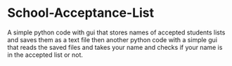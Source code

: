 # School-Acceptance-List
 A simple  python code with gui  that stores  names of accepted students lists and saves them as a text file then another python code with a simple gui that reads the saved files and takes your name and checks if your name is in the accepted list or not.
